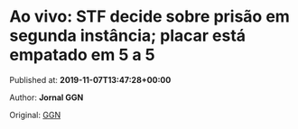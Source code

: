 
# Ao vivo: STF decide sobre prisão em segunda instância; placar está empatado em 5 a 5

Published at: **2019-11-07T13:47:28+00:00**

Author: **Jornal GGN**

Original: [GGN](https://jornalggn.com.br/justica/ao-vivo-stf-decide-sobre-prisao-em-segunda-instancia-placar-esta-empatado-em-5-a-5/)


